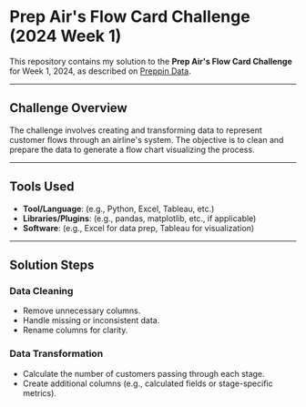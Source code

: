 # Prep Air's Flow Card Challenge (2024 Week 1)

This repository contains my solution to the **Prep Air's Flow Card Challenge** for Week 1, 2024, as described on [Preppin Data](https://preppindata.blogspot.com/2024/01/2024-week-1-prep-airs-flow-card.html).

---

## Challenge Overview
The challenge involves creating and transforming data to represent customer flows through an airline's system. The objective is to clean and prepare the data to generate a flow chart visualizing the process.

---

## Tools Used
- **Tool/Language**: (e.g., Python, Excel, Tableau, etc.)
- **Libraries/Plugins**: (e.g., pandas, matplotlib, etc., if applicable)
- **Software**: (e.g., Excel for data prep, Tableau for visualization)

---

## Solution Steps
### Data Cleaning
- Remove unnecessary columns.
- Handle missing or inconsistent data.
- Rename columns for clarity.

### Data Transformation
- Calculate the number of customers passing through each stage.
- Create additional columns (e.g., calculated fields or stage-specific metrics).
